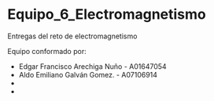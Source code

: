 # Equipo_6_Electromagnetismo
Entregas del reto de electromagnetismo

Equipo conformado por:
 * Edgar Francisco Arechiga Nuño - A01647054
 * Aldo Emiliano Galván Gomez.   - A07106914
 *
 * 
